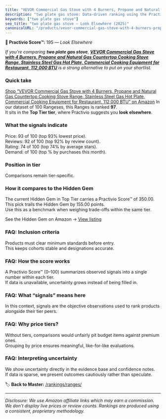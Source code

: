 ```yaml
---
title: "VEVOR Commercial Gas Stove with 4 Burners, Propane and Natural Gas Countertop Cooking Stove Range, Stainless Steel Gas Hot Plate, Commercial Cooking Equipment for Restaurant, 112,000 BTU"
description: "two plate gas stove: Data-driven ranking using the Practivio Score™. Positioned by quality, value, demand, findability, momentum."
keywords: ["two plate gas stove"]
seo_title: "two plate gas stove — Look Elsewhere (2025)"
canonicalURL: "/products/vevor-commercial-gas-stove-with-4-burners-propane-and-natural-gas-countertop-cooking-stove-range-stainless-steel-gas-hot-plate-commercial-cooking-equipment-for-restaurant-112000-btu-B0DJY4V5VG/"
---
```


**🚫 Practivio Score™:** 195 — _Look Elsewhere_


*If you're comparing **two plate gas stove**, **[VEVOR Commercial Gas Stove with 4 Burners, Propane and Natural Gas Countertop Cooking Stove Range, Stainless Steel Gas Hot Plate, Commercial Cooking Equipment for Restaurant, 112,000 BTU](https://www.amazon.com/dp/B0DJY4V5VG?tag=practivio-20)** is a strong alternative to put on your shortlist.*
### Quick take
[Shop “VEVOR Commercial Gas Stove with 4 Burners, Propane and Natural Gas Countertop Cooking Stove Range, Stainless Steel Gas Hot Plate, Commercial Cooking Equipment for Restaurant, 112,000 BTU” on Amazon](https://www.amazon.com/dp/B0DJY4V5VG?tag=practivio-20)
In our dataset of 100 Rangeses, this Ranges is ranked **97**.  
It sits in the **Top Tier tier**, where Practivio suggests you **look elsewhere**.

### What the signals indicate
Price: 93 of 100 (top 93% lowest price).  
Reviews: 92 of 100 (top 92% by review count).  
Rating: 74 of 100 (top 74% by average stars).  
Demand:  of 100 (top % by purchases this month).

### Position in tier
Comparisons remain tier-specific.

### How it compares to the Hidden Gem
The current Hidden Gem in Top Tier carries a Practivio Score™ of 350.00.  
This pick trails the Hidden Gem by 155.00 points.  
Use this as a benchmark when weighing trade-offs within the same tier.  

See the Hidden Gem on Amazon → [View listing](https://www.amazon.com/dp/B01KP195PY?tag=practivio-20)

### FAQ: Inclusion criteria
Products must clear minimum standards before entry.  
This keeps cohorts stable and designations accurate.

### FAQ: How the score works
A Practivio Score™ (0–100) summarizes observed signals into a single number within each tier.  
If data is unavailable, uncertainty grows instead of being filled in.

### FAQ: What “signals” means here
In this context, signals are the objective observations used to rank products alongside their tier peers.

### FAQ: Why price tiers?
Without tiers, comparisons would unfairly pit budget items against premium ones.  
Grouping by price ensures meaningful, like-for-like evaluations.

### FAQ: Interpreting uncertainty
We show uncertainty directly in the evidence base and confidence notes.  
If data is sparse, we present outcomes cautiously rather than speculate.


🏷️ **Back to Master:** [/rankings/ranges/](/rankings/ranges/)

---
_Disclosure: We use Amazon affiliate links which may earn a commission. We don’t display live prices or review counts. Rankings are produced using a consistent, proprietary methodology._
